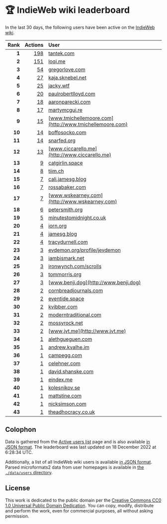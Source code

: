 # 🏆 IndieWeb wiki leaderboard

In the last 30 days, the following users have been active on the [IndieWeb wiki](https://indieweb.org).

| Rank | Actions | User |
|-----:|--------:|:-----|
| **1** | [198](https://indieweb.org/Special:Contributions/Tantek.com) | [tantek.com](http://tantek.com) |
| **2** | [151](https://indieweb.org/Special:Contributions/Loqi.me) | [loqi.me](http://loqi.me) |
| **3** | [54](https://indieweb.org/Special:Contributions/Gregorlove.com) | [gregorlove.com](http://gregorlove.com) |
| **4** | [27](https://indieweb.org/Special:Contributions/Kaja.sknebel.net) | [kaja.sknebel.net](http://kaja.sknebel.net) |
| **5** | [25](https://indieweb.org/Special:Contributions/Jacky.wtf) | [jacky.wtf](http://jacky.wtf) |
| **6** | [20](https://indieweb.org/Special:Contributions/Paulrobertlloyd.com) | [paulrobertlloyd.com](http://paulrobertlloyd.com) |
| **7** | [18](https://indieweb.org/Special:Contributions/Aaronparecki.com) | [aaronparecki.com](http://aaronparecki.com) |
| **8** | [17](https://indieweb.org/Special:Contributions/Martymcgui.re) | [martymcgui.re](http://martymcgui.re) |
| **9** | [15](https://indieweb.org/Special:Contributions/Www.tmichellemoore.com) | [www.tmichellemoore.com](http://www.tmichellemoore.com) |
| **10** | [14](https://indieweb.org/Special:Contributions/Boffosocko.com) | [boffosocko.com](http://boffosocko.com) |
| **11** | [14](https://indieweb.org/Special:Contributions/Snarfed.org) | [snarfed.org](http://snarfed.org) |
| **12** | [13](https://indieweb.org/Special:Contributions/Www.ciccarello.me) | [www.ciccarello.me](http://www.ciccarello.me) |
| **13** | [9](https://indieweb.org/Special:Contributions/Catgirlin.space) | [catgirlin.space](http://catgirlin.space) |
| **14** | [8](https://indieweb.org/Special:Contributions/Tiim.ch) | [tiim.ch](http://tiim.ch) |
| **15** | [7](https://indieweb.org/Special:Contributions/Cali.jamesg.blog) | [cali.jamesg.blog](http://cali.jamesg.blog) |
| **16** | [7](https://indieweb.org/Special:Contributions/Rossabaker.com) | [rossabaker.com](http://rossabaker.com) |
| **17** | [7](https://indieweb.org/Special:Contributions/Www.wskearney.com) | [www.wskearney.com](http://www.wskearney.com) |
| **18** | [6](https://indieweb.org/Special:Contributions/Petersmith.org) | [petersmith.org](http://petersmith.org) |
| **19** | [5](https://indieweb.org/Special:Contributions/Minutestomidnight.co.uk) | [minutestomidnight.co.uk](http://minutestomidnight.co.uk) |
| **20** | [4](https://indieweb.org/Special:Contributions/Iorn.org) | [iorn.org](http://iorn.org) |
| **21** | [4](https://indieweb.org/Special:Contributions/Jamesg.blog) | [jamesg.blog](http://jamesg.blog) |
| **22** | [4](https://indieweb.org/Special:Contributions/Tracydurnell.com) | [tracydurnell.com](http://tracydurnell.com) |
| **23** | [3](https://indieweb.org/Special:Contributions/Evdemon.org_profile_jevdemon) | [evdemon.org/profile/jevdemon](http://evdemon.org/profile/jevdemon) |
| **24** | [3](https://indieweb.org/Special:Contributions/Iambismark.net) | [iambismark.net](http://iambismark.net) |
| **25** | [3](https://indieweb.org/Special:Contributions/Ironwynch.com_scrolls) | [ironwynch.com/scrolls](http://ironwynch.com/scrolls) |
| **26** | [3](https://indieweb.org/Special:Contributions/Tommorris.org) | [tommorris.org](http://tommorris.org) |
| **27** | [3](https://indieweb.org/Special:Contributions/Www.benji.dog) | [www.benji.dog](http://www.benji.dog) |
| **28** | [2](https://indieweb.org/Special:Contributions/Cornbreadjournals.com) | [cornbreadjournals.com](http://cornbreadjournals.com) |
| **29** | [2](https://indieweb.org/Special:Contributions/Eventide.space) | [eventide.space](http://eventide.space) |
| **30** | [2](https://indieweb.org/Special:Contributions/Kvibber.com) | [kvibber.com](http://kvibber.com) |
| **31** | [2](https://indieweb.org/Special:Contributions/Moderntraditional.com) | [moderntraditional.com](http://moderntraditional.com) |
| **32** | [2](https://indieweb.org/Special:Contributions/Mossyrock.net) | [mossyrock.net](http://mossyrock.net) |
| **33** | [2](https://indieweb.org/Special:Contributions/Www.jvt.me) | [www.jvt.me](http://www.jvt.me) |
| **34** | [1](https://indieweb.org/Special:Contributions/Alethgueguen.com) | [alethgueguen.com](http://alethgueguen.com) |
| **35** | [1](https://indieweb.org/Special:Contributions/Andrew.kvalhe.im) | [andrew.kvalhe.im](http://andrew.kvalhe.im) |
| **36** | [1](https://indieweb.org/Special:Contributions/Campegg.com) | [campegg.com](http://campegg.com) |
| **37** | [1](https://indieweb.org/Special:Contributions/Celehner.com) | [celehner.com](http://celehner.com) |
| **38** | [1](https://indieweb.org/Special:Contributions/David.shanske.com) | [david.shanske.com](http://david.shanske.com) |
| **39** | [1](https://indieweb.org/Special:Contributions/Eindex.me) | [eindex.me](http://eindex.me) |
| **40** | [1](https://indieweb.org/Special:Contributions/Kolesnikov.se) | [kolesnikov.se](http://kolesnikov.se) |
| **41** | [1](https://indieweb.org/Special:Contributions/Mattstine.com) | [mattstine.com](http://mattstine.com) |
| **42** | [1](https://indieweb.org/Special:Contributions/Nicksimson.com) | [nicksimson.com](http://nicksimson.com) |
| **43** | [1](https://indieweb.org/Special:Contributions/Theadhocracy.co.uk) | [theadhocracy.co.uk](http://theadhocracy.co.uk) |


## Colophon

Data is gathered from the [Active users list](https://indieweb.org/Special:ActiveUsers) page and is also available [in JSON format](https://github.com/jgarber623/indieweb-wiki-leaderboard/blob/main/data/leaderboard.json). The leaderboard was last updated on 18 December 2022 at 6:28:34 UTC.

Additionally, a list of all IndieWeb wiki users is available [in JSON format](https://github.com/jgarber623/indieweb-wiki-leaderboard/blob/main/data/users.json). Parsed microformats2 data from user homepages is available in [the `./data/users` directory](https://github.com/jgarber623/indieweb-wiki-leaderboard/blob/main/data/users).

## License

This work is dedicated to the public domain per the [Creative Commons CC0 1.0 Universal Public Domain Dedication](https://creativecommons.org/publicdomain/zero/1.0/). You can copy, modify, distribute and perform the work, even for commercial purposes, all without asking permission.
